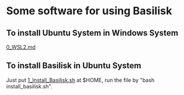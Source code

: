 
# Some software for using Basilisk
## To install Ubuntu System in Windows System
[0_WSL2.md](0_WSL2.md)

## To install Basilisk in Ubuntu System
Just put [1_Install_Basilisk.sh](1_Install_Basilisk.sh) at $HOME, run the file by "bash install_basilisk.sh".